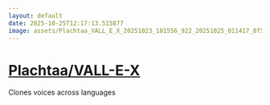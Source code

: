 ```yaml
---
layout: default
date: 2025-10-25T12:17:13.515877
image: assets/Plachtaa_VALL_E_X_20251023_181556_922_20251025_011417_8f5ff2--20251025T031500357--cropped.png
---
```


# [Plachtaa/VALL-E-X](https://github.com/Plachtaa/VALL-E-X/)

Clones voices across languages
